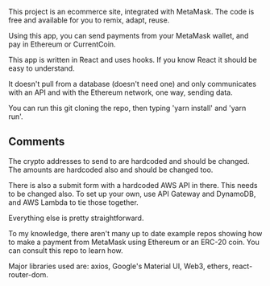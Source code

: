 This project is an ecommerce site, integrated with MetaMask. The code is free and available for you to remix, adapt, reuse.

Using this app, you can send payments from your MetaMask wallet, and pay in Ethereum or CurrentCoin.

This app is written in React and uses hooks. If you know React it should be easy to understand. 

It doesn't pull from a database (doesn't need one) and only communicates with an API and with the Ethereum network, one way, sending data.

You can run this git cloning the repo, then typing 'yarn install' and 'yarn run'.
     	 
## Comments

The crypto addresses to send to are hardcoded and should be changed. The amounts are hardcoded also and should be changed too. 

There is also a submit form with a hardcoded AWS API in there. This needs to be changed also. To set up your own, use API Gateway and DynamoDB, and AWS Lambda to tie those together.

Everything else is pretty straightforward. 

To my knowledge, there aren't many up to date example repos showing how to make a payment from MetaMask using Ethereum or an ERC-20 coin. You can consult this repo to learn how.

Major libraries used are: axios, Google's Material UI, Web3, ethers, react-router-dom.

